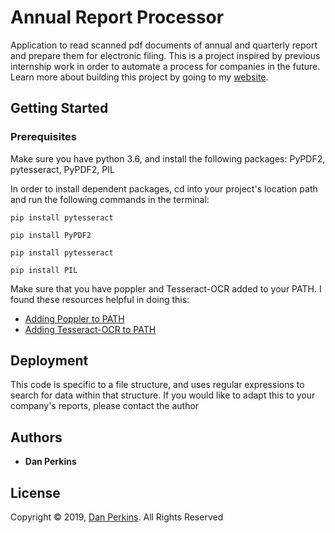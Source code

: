 # Annual Report Processor

Application to read scanned pdf documents of annual and quarterly report and prepare them for electronic filing. This is a project inspired by previous internship work in order to automate a process for companies in the future. Learn more about building this project by going to my [website](http://people.virginia.edu/~dgp3sy/python-processor.html).

## Getting Started
### Prerequisites

Make sure you have python 3.6, and install the following packages: PyPDF2, pytesseract, PyPDF2, PIL

In order to install dependent packages, cd into your project's location path and run the following commands in the terminal:
```
pip install pytesseract
```
```
pip install PyPDF2
```
```
pip install pytesseract
```
```
pip install PIL
```
Make sure that you have poppler and Tesseract-OCR added to your PATH. I found these resources helpful in doing this:
  * [Adding Poppler to PATH](https://github.com/QISKit/qiskit-terra/issues/586)
  * [Adding Tesseract-OCR to PATH](https://stackoverflow.com/questions/50951955/pytesseract-tesseractnotfound-error-tesseract-is-not-installed-or-its-not-i/53672281)

## Deployment

This code is specific to a file structure, and uses regular expressions to search for data within that structure. If you would like to adapt this to your company's reports, please contact the author

## Authors

* **Dan Perkins**


## License

Copyright © 2019, [Dan Perkins](https://github.com/dgp3sy). All Rights Reserved

